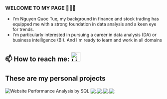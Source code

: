 ### WELCOME TO MY PAGE 👋👋👋
- I'm Nguyen Quoc Tue, my background in finance and stock trading has equipped me with a strong foundation in data analysis and a keen eye for trends.         
- I'm particularly interested in pursuing a career in data analysis (DA) or business intelligence (BI). And I'm ready to learn and work in all domains
## 📫 How to reach me: <a href="https://www.linkedin.com/in/quoc-tue-nguyen-013b14258/"><img src="https://img.freepik.com/premium-vector/linkedin-logo_578229-227.jpg" alt="LinkedIn" style="width: 30px; height: 30px;"></a>

## These are my personal projects


<a href="https://github.com/Duke-Analyst/Website-Performance-Analysis-by-SQL" target="_blank" style="text-decoration: none;">
  <img align="center" src="https://github-readme-stats.vercel.app/api/pin/?username=Duke-Analyst&repo=Website-Performance-Analysis-by-SQL&theme=radical" alt="Website Performance Analysis by SQL" />
</a>

<a href="https://github.com/Duke-Analyst/RFM-Analysis-">
  <!-- Change the `github-readme-stats.anuraghazra1.vercel.app` to `github-readme-stats.vercel.app`  -->
  <img align="center" src="https://github-readme-stats.anuraghazra1.vercel.app/api/pin/?username=Duke-Analyst&repo=RFM-Analysis-&theme=highcontrast" />
</a>

<a href="https://github.com/Duke-Analyst/Market-Expansion-Strategies">
  <!-- Change the `github-readme-stats.anuraghazra1.vercel.app` to `github-readme-stats.vercel.app`  -->
  <img align="center" src="https://github-readme-stats.anuraghazra1.vercel.app/api/pin/?username=Duke-Analyst&repo=Market-Expansion-Strategies&theme=gruvbox" />
</a>    

<a href="https://github.com/Duke-Analyst/Retail-Strategy-Bach-Hoa-Xanh-vs-Winmart">
  <!-- Change the `github-readme-stats.anuraghazra1.vercel.app` to `github-readme-stats.vercel.app`  -->
  <img align="center" src="https://github-readme-stats.anuraghazra1.vercel.app/api/pin/?username=Duke-Analyst&repo=Retail-Strategy-Bach-Hoa-Xanh-vs-Winmart&theme=dark" />
</a>

<a href="https://github.com/Duke-Analyst/Customer-Insight-Dashboard">
  <!-- Change the `github-readme-stats.anuraghazra1.vercel.app` to `github-readme-stats.vercel.app`  -->
  <img align="center" src="https://github-readme-stats.anuraghazra1.vercel.app/api/pin/?username=Duke-Analyst&repo=Customer-Insight-Dashboard&theme=merko" />
</a>

<!-- Themes: radical,merko,gruvbox,dark,onedark,cobalt,synthwave,highcontrast,dracula,


